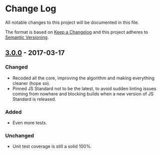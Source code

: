 # Change Log
All notable changes to this project will be documented in this file.

The format is based on [Keep a Changelog](http://keepachangelog.com/)
and this project adheres to [Semantic Versioning](http://semver.org/).

## [3.0.0] - 2017-03-17
### Changed
- Recoded all the core, improving the algorithm and making everything cleaner (hope so).
- Pinned JS Standard not to be the latest, to avoid sudden linting issues coming from nowhere and blocking builds when a new version of JS Standard is released.

### Added
- Even more tests.

### Unchanged
- Unit test coverage is still a solid 100%.

[3.0.0]: https://github.com/code-and-send/object-flatten-all-arrays/compare/v2.0.0...v3.0.0
